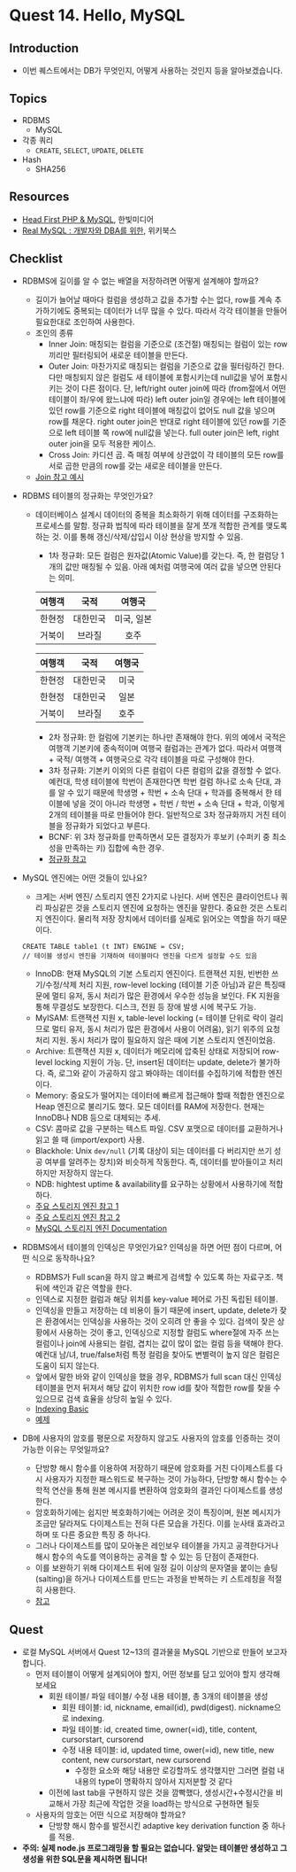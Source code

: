 # Quest 14. Hello, MySQL


## Introduction
* 이번 퀘스트에서는 DB가 무엇인지, 어떻게 사용하는 것인지 등을 알아보겠습니다.

## Topics
* RDBMS
  * MySQL
* 각종 쿼리
  * `CREATE`, `SELECT`, `UPDATE`, `DELETE`
* Hash
  * SHA256

## Resources
* [Head First PHP & MySQL](http://www.yes24.com/24/Goods/3831680?Acode=101), 한빛미디어
* [Real MySQL : 개발자와 DBA를 위한](http://www.yes24.com/24/Goods/6960931?Acode=101), 위키북스

## Checklist
* RDBMS에 길이를 알 수 없는 배열을 저장하려면 어떻게 설계해야 할까요?
  * 길이가 늘어날 때마다 컬럼을 생성하고 값을 추가할 수는 없다, row를 계속 추가하기에도 중복되는 데이터가 너무 많을 수 있다. 따라서 각각 테이블을 만들어 필요한대로 조인하여 사용한다.
  * 조인의 종류
    * Inner Join: 매칭되는 컬럼을 기준으로 (조건절) 매칭되는 컬럼이 있는 row끼리만 필터링되어 새로운 테이블을 만든다.
    * Outer Join: 마찬가지로 매칭되는 컬럼을 기준으로 값을 필터링하긴 한다. 다만 매칭되지 않은 컬럼도 새 테이블에 포함시키는데 null값을 넣어 포함시키는 것이 다른 점이다. 
    단, left/right outer join에 따라 (from절에서 어떤 테이블이 좌/우에 왔느냐에 따라) left outer join일 경우에는 left 테이블에 있던 row를 기준으로
    right 테이블에 매칭값이 없어도 null 값을 넣으며 row를 채운다. right outer join은 반대로 right 테이블에 있던 row를 기준으로 left 테이블 쪽 row에 null값을 넣는다.
    full outer join은 left, right outer join을 모두 적용한 케이스.
    * Cross Join: 카디션 곱. 즉 매칭 여부에 상관없이 각 테이블의 모든 row를 서로 곱한 만큼의 row를 갖는 새로운 테이블을 만든다.
  * [Join 참고 예시](https://www.studytonight.com/dbms/joining-in-sql.php)
  
* RDBMS 테이블의 정규화는 무엇인가요?
  * 데이터베이스 설계시 데이터의 중복을 최소화하기 위해 데이터를 구조화하는 프로세스를 말함. 
  정규화 법칙에 따라 테이블을 잘게 쪼개 적합한 관계를 맺도록 하는 것. 이를 통해 갱신/삭제/삽입시 이상 현상을 방지할 수 있음.
    * 1차 정규화: 모든 컬럼은 원자값(Atomic Value)를 갖는다. 즉, 한 컬럼당 1개의 값만 매칭될 수 있음. 아래 예처럼 여행국에 여러 값을 넣으면 안된다는 의미.  
      
    | 여행객 	|   국적   	|   여행국   	|
    |:------:	|:--------:	|:----------:	|
    | 한현정 	| 대한민국 	| 미국, 일본 	|
    | 거북이 	|  브라질  	|    호주    	|
    
    | 여행객 	|   국적   	| 여행국 	|
    |:------:	|:--------:	|:------:	|
    | 한현정 	| 대한민국 	|  미국  	|
    | 한현정 	| 대한민국 	|  일본  	|
    | 거북이 	|  브라질  	|  호주  	|
        
    * 2차 정규화: 한 컬럼에 기본키는 하나만 존재해야 한다. 위의 예에서 국적은 여행객 기본키에 종속적이며 여행국 컬럼과는 관계가 없다. 
    따라서 여행객 + 국적/ 여행객 + 여행국으로 각각 테이블을 따로 구성해야 한다.
    * 3차 정규화: 기본키 이외의 다른 컬럼이 다른 컬럼의 값을 결정할 수 없다. 
    예컨대, 학생 테이블에 학번이 존재한다면 학번 컬럼 하나로 소속 단대, 과를 알 수 있기 때문에 학생명 + 학번 + 소속 단대 + 학과를 중복해서 
    한 테이블에 넣을 것이 아니라 학생명 + 학번 / 학번 + 소속 단대 + 학과, 이렇게 2개의 테이블을 따로 만들어야 한다.
    일반적으로 3차 정규화까지 거친 테이블을 정규화가 되었다고 부른다.
    * BCNF: 위 3차 정규화를 만족하면서 모든 결정자가 후보키 (수퍼키 중 최소성을 만족하는 키) 집합에 속한 경우.
    * [정규화 참고](https://3months.tistory.com/193)
    
* MySQL 엔진에는 어떤 것들이 있나요?
  * 크게는 서버 엔진/ 스토리지 엔진 2가지로 나뉜다. 서버 엔진은 클라이언트나 쿼리 파싱같은 것을 스토리지 엔진에 요청하는 엔진을 말한다. 
  중요한 것은 스토리지 엔진이다. 물리적 저장 장치에서 데이터를 실제로 읽어오는 역할을 하기 때문이다.
  ```
  CREATE TABLE table1 (t INT) ENGINE = CSV;
  // 테이블 생성시 엔진을 기재하여 테이블마다 엔진을 다르게 설정할 수도 있음
  ```
  * InnoDB: 현재 MySQL의 기본 스토리지 엔진이다. 트랜잭션 지원, 빈번한 쓰기/수정/삭제 처리 지원, row-level locking (테이블 기준 아님)과 같은 특징때문에
  멀티 유저, 동시 처리가 많은 환경에서 우수한 성능을 보인다. FK 지원을 통해 무결성도 보장한다. 디스크, 전원 등 장애 발생 시에 복구도 가능.
  * MyISAM: 트랜잭션 지원 x, table-level locking (= 테이블 단위로 락이 걸리므로 멀티 유저, 동시 처리가 많은 환경에서 사용이 어려움), 읽기 위주의 요청 처리 지원.
  동시 처리가 많이 필요하지 않은 때에 기본 스토리지 엔진이었음.
  * Archive: 트랜잭션 지원 x, 데이터가 메모리에 압축된 상태로 저장되어 row-level locking 지원이 가능. 단, insert된 데이터는 update, delete가 불가하다.
  즉, 로그와 같이 가공하지 않고 봐야하는 데이터를 수집하기에 적합한 엔진이다. 
  * Memory: 중요도가 떨어지는 데이터에 빠르게 접근해야 할때 적합한 엔진으로 Heap 엔진으로 불리기도 했다. 모든 데이터를 RAM에 저장한다. 현재는 InnoDB나 NDB 등으로 대체되는 추세.
  * CSV: 콤마로 값을 구분하는 텍스트 파일. CSV 포맷으로 데이터를 교환하거나 읽고 쓸 때 (import/export) 사용.
  * Blackhole: Unix `dev/null` (기록 대상이 되는 데이터를 다 버리지만 쓰기 성공 여부를 알려주는 장치)와 비슷하게 작동한다. 즉, 데이터를 받아들이고 처리하지만 저장하지 않는다. 
  * NDB: hightest uptime & availability를 요구하는 상황에서 사용하기에 적합하다.
  * [주요 스토리지 엔진 참고 1](http://asuraiv.blogspot.com/2017/07/mysql-storage-engine.html)
  * [주요 스토리지 엔진 참고 2](http://powerhan.tistory.com/175l)
  * [MySQL 스토리지 엔진 Documentation](https://dev.mysql.com/doc/refman/5.7/en/storage-engines.html)
  
* RDBMS에서 테이블의 인덱싱은 무엇인가요? 인덱싱을 하면 어떤 점이 다르며, 어떤 식으로 동작하나요?
  * RDBMS가 Full scan을 하지 않고 빠르게 검색할 수 있도록 하는 자료구조. 책 뒤에 색인과 같은 역할을 한다.
  * 인덱스로 지정한 컬럼과 해당 위치를 key-value 페어로 가진 독립된 테이블.
  * 인덱싱을 만들고 저장하는 데 비용이 들기 때문에 insert, update, delete가 잦은 환경에서는 인덱싱을 사용하는 것이 오히려 안 좋을 수 있다. 
  검색이 잦은 상황에서 사용하는 것이 좋고, 인덱싱으로 지정할 컬럼도 where절에 자주 쓰는 컬럼이나 join에 사용되는 컬럼, 겹치는 값이 많이 없는 컬럼 등을 택해야 한다.
  예컨대 남/녀, true/false처럼 특정 컬럼을 찾아도 변별력이 높지 않은 컬럼은 도움이 되지 않는다.
  * 앞에서 말한 바와 같이 인덱싱을 했을 경우, RDBMS가 full scan 대신 인덱싱 테이블을 먼저 뒤져서 해당 값이 위치한 row id를 찾아 적합한 row를 찾을 수 있으므로
  검색 효율을 상당히 높일 수 있다.
  * [Indexing Basic](https://www.essentialsql.com/what-is-a-database-index/)
  * [예제](http://the-terraforming.tistory.com/entry/3-MySQL-%EC%A0%84%EC%B2%B4-%EC%9A%B4%EC%98%81-%EC%8B%A4%EC%8A%B52)
   
* DB에 사용자의 암호를 평문으로 저장하지 않고도 사용자의 암호를 인증하는 것이 가능한 이유는 무엇일까요?
  * 단방향 해시 함수를 이용하여 저장하기 때문에 암호화를 거친 다이제스트를 다시 사용자가 지정한 패스워드로 복구하는 것이 가능하다, 
  단방향 해시 함수는 수학적 연산을 통해 원본 메시지를 변환하여 암호화의 결과인 다이제스트를 생성한다.
  * 암호화하기에는 쉽지만 복호화하기에는 어려운 것이 특징이며, 원본 메시지가 조금만 달라져도 다이제스트는 전혀 다른 모습을 가진다. 이를 눈사태 효과라고 하며 또 다른 중요한 특징 중 하나다.
  * 그러나 다이제스트를 많이 모아놓은 레인보우 테이블을 가지고 공격한다거나 해시 함수의 속도를 역이용하는 공격을 할 수 있는 등 단점이 존재한다.
  * 이를 보완하기 위해 다이제스트 뒤에 일정 길이 이상의 문자열을 붙이는 솔팅(salting)을 하거나 다이제스트를 만드는 과정을 반복하는 키 스트레칭을 적절히 사용한다.  
  * [참고](https://d2.naver.com/helloworld/318732)
  
## Quest
* 로컬 MySQL 서버에서 Quest 12~13의 결과물을 MySQL 기반으로 만들어 보고자 합니다.
  * 먼저 테이블이 어떻게 설계되어야 할지, 어떤 정보를 담고 있어야 할지 생각해 보세요
    * 회원 테이블/ 파일 테이블/ 수정 내용 테이블, 총 3개의 테이블을 생성
      * 회원 테이블: id, nickname, email(id), pwd(digest). nickname으로 indexing.
      * 파일 테이블: id, created time, owner(=id), title, content, cursorstart, cursorend
      * 수정 내용 테이블: id, updated time, ower(=id), new title, new content, new cursorstart, new cursorend
        * 수정한 요소와 해당 내용만 로깅할까도 생각했지만 그러면 컬럼 내 내용의 type이 명확하지 않아서 지저분할 것 같다
    * 이전에 last tab을 구현하지 않은 것을 깜빡했다, 생성시간+수정시간을 비교해서 가장 최근에 작업한 것을 load하는 방식으로 구현하면 될듯
  * 사용자의 암호는 어떤 식으로 저장해야 할까요?
    * 단방향 해시 함수를 발전시킨 adaptive key derivation function 중 하나를 적용.
* **주의: 실제 node.js 프로그래밍을 할 필요는 없습니다. 알맞는 테이블만 생성하고 그 생성을 위한 SQL문을 제시하면 됩니다!**
